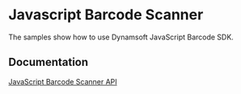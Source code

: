 # Javascript Barcode Scanner
The samples show how to use Dynamsoft JavaScript Barcode SDK.

## Documentation
[JavaScript Barcode Scanner API](https://www.dynamsoft.com/barcode-reader/programming/javascript/api-reference/BarcodeScanner.html?ver=latest)

